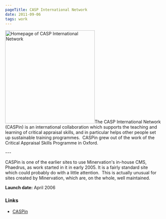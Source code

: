```yaml
---
pageTitle: CASP International Network
date: 2011-09-06
tags: work
---
```

<p><img src="/assets/images/caspin.png" alt="Homepage of CASP International Network" width="289" height="300">The CASP International Network (CASPin) is an international collaboration which supports the teaching and learning of critical appraisal skills, and in particular helps other people set up sustainable training programmes.&nbsp; CASPin grew out of the work of the Critical Appraisal Skills Programme in Oxford.</p>
---

<p>CASPin is one of the earlier sites to use Minervation's in-house CMS, Phaedrus, as work started in it in early 2005. It is a fairly standard site which could probably do with a little attention.&nbsp; This is actually unusual for sites created by Minervation, which are, on the whole, well maintained.</p>
<p><strong>Launch date:</strong> April 2006</p>
<h3>Links</h3>
<ul>
<li><a href="http://www.caspinternational.org/">CASPin</a></li>
</ul>